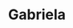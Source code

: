---
title: "Gabriela"
description: "Nourriture brésilienne typique, c’était bon. Un chouïa cher."
lat: 48.87697
lon: 2.340454
address: "3 rue Milton 75009 Paris"
website: "http:/gabriela.fr"
tags: "restaurant brésilien"
---